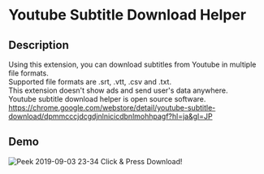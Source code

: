Youtube Subtitle Download Helper
====

## Description
Using this extension, you can download subtitles from Youtube in multiple file formats.  
Supported file formats are .srt, .vtt, .csv and .txt.  
This extension doesn't show ads and send user's data anywhere.  
Youtube subtitle download helper is open source software.  
https://chrome.google.com/webstore/detail/youtube-subtitle-download/dpmmcccjdcgdjnlnicicdbnlmohhpagf?hl=ja&gl=JP

## Demo
![Peek 2019-09-03 23-34](https://user-images.githubusercontent.com/36433535/64182729-a4b7a280-cea3-11e9-9ebf-cb38762f705c.gif)
Click & Press Download!
